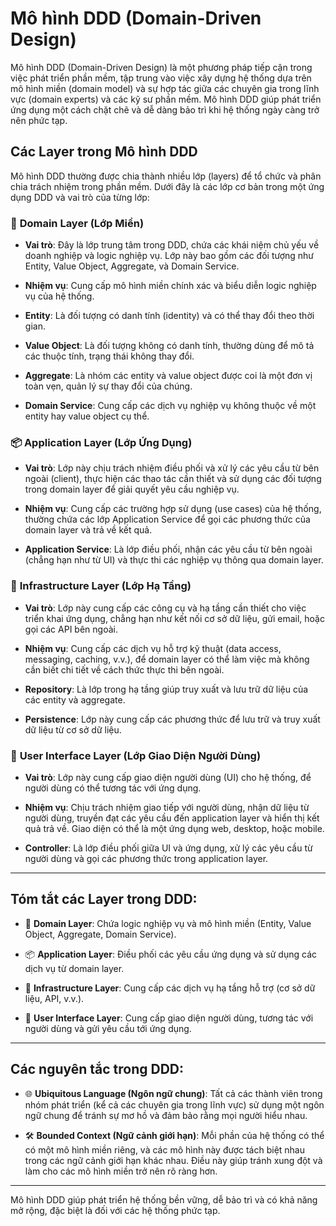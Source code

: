 # Mô hình DDD (Domain-Driven Design)

Mô hình DDD (Domain-Driven Design) là một phương pháp tiếp cận trong việc phát triển phần mềm, tập trung vào việc xây dựng hệ thống dựa trên mô hình miền (domain model) và sự hợp tác giữa các chuyên gia trong lĩnh vực (domain experts) và các kỹ sư phần mềm. Mô hình DDD giúp phát triển ứng dụng một cách chặt chẽ và dễ dàng bảo trì khi hệ thống ngày càng trở nên phức tạp.

## Các Layer trong Mô hình DDD

Mô hình DDD thường được chia thành nhiều lớp (layers) để tổ chức và phân chia trách nhiệm trong phần mềm. Dưới đây là các lớp cơ bản trong một ứng dụng DDD và vai trò của từng lớp:

### 🏢 **Domain Layer (Lớp Miền)**

- **Vai trò**: Đây là lớp trung tâm trong DDD, chứa các khái niệm chủ yếu về doanh nghiệp và logic nghiệp vụ. Lớp này bao gồm các đối tượng như Entity, Value Object, Aggregate, và Domain Service.
  
- **Nhiệm vụ**: Cung cấp mô hình miền chính xác và biểu diễn logic nghiệp vụ của hệ thống.

- **Entity**: Là đối tượng có danh tính (identity) và có thể thay đổi theo thời gian.
  
- **Value Object**: Là đối tượng không có danh tính, thường dùng để mô tả các thuộc tính, trạng thái không thay đổi.
  
- **Aggregate**: Là nhóm các entity và value object được coi là một đơn vị toàn vẹn, quản lý sự thay đổi của chúng.
  
- **Domain Service**: Cung cấp các dịch vụ nghiệp vụ không thuộc về một entity hay value object cụ thể.

### 📦 **Application Layer (Lớp Ứng Dụng)**

- **Vai trò**: Lớp này chịu trách nhiệm điều phối và xử lý các yêu cầu từ bên ngoài (client), thực hiện các thao tác cần thiết và sử dụng các đối tượng trong domain layer để giải quyết yêu cầu nghiệp vụ.
  
- **Nhiệm vụ**: Cung cấp các trường hợp sử dụng (use cases) của hệ thống, thường chứa các lớp Application Service để gọi các phương thức của domain layer và trả về kết quả.

- **Application Service**: Là lớp điều phối, nhận các yêu cầu từ bên ngoài (chẳng hạn như từ UI) và thực thi các nghiệp vụ thông qua domain layer.

### 🔧 **Infrastructure Layer (Lớp Hạ Tầng)**

- **Vai trò**: Lớp này cung cấp các công cụ và hạ tầng cần thiết cho việc triển khai ứng dụng, chẳng hạn như kết nối cơ sở dữ liệu, gửi email, hoặc gọi các API bên ngoài.
  
- **Nhiệm vụ**: Cung cấp các dịch vụ hỗ trợ kỹ thuật (data access, messaging, caching, v.v.), để domain layer có thể làm việc mà không cần biết chi tiết về cách thức thực thi bên ngoài.

- **Repository**: Là lớp trong hạ tầng giúp truy xuất và lưu trữ dữ liệu của các entity và aggregate.
  
- **Persistence**: Lớp này cung cấp các phương thức để lưu trữ và truy xuất dữ liệu từ cơ sở dữ liệu.

### 📱 **User Interface Layer (Lớp Giao Diện Người Dùng)**

- **Vai trò**: Lớp này cung cấp giao diện người dùng (UI) cho hệ thống, để người dùng có thể tương tác với ứng dụng.
  
- **Nhiệm vụ**: Chịu trách nhiệm giao tiếp với người dùng, nhận dữ liệu từ người dùng, truyền đạt các yêu cầu đến application layer và hiển thị kết quả trả về. Giao diện có thể là một ứng dụng web, desktop, hoặc mobile.

- **Controller**: Là lớp điều phối giữa UI và ứng dụng, xử lý các yêu cầu từ người dùng và gọi các phương thức trong application layer.

---

## Tóm tắt các Layer trong DDD:

- 🏢 **Domain Layer**: Chứa logic nghiệp vụ và mô hình miền (Entity, Value Object, Aggregate, Domain Service).
  
- 📦 **Application Layer**: Điều phối các yêu cầu ứng dụng và sử dụng các dịch vụ từ domain layer.
  
- 🔧 **Infrastructure Layer**: Cung cấp các dịch vụ hạ tầng hỗ trợ (cơ sở dữ liệu, API, v.v.).
  
- 📱 **User Interface Layer**: Cung cấp giao diện người dùng, tương tác với người dùng và gửi yêu cầu tới ứng dụng.

---

## Các nguyên tắc trong DDD:

- 🌐 **Ubiquitous Language (Ngôn ngữ chung)**: Tất cả các thành viên trong nhóm phát triển (kể cả các chuyên gia trong lĩnh vực) sử dụng một ngôn ngữ chung để tránh sự mơ hồ và đảm bảo rằng mọi người hiểu nhau.

- 🛠️ **Bounded Context (Ngữ cảnh giới hạn)**: Mỗi phần của hệ thống có thể có một mô hình miền riêng, và các mô hình này được tách biệt nhau trong các ngữ cảnh giới hạn khác nhau. Điều này giúp tránh xung đột và làm cho các mô hình miền trở nên rõ ràng hơn.

---

Mô hình DDD giúp phát triển hệ thống bền vững, dễ bảo trì và có khả năng mở rộng, đặc biệt là đối với các hệ thống phức tạp.
